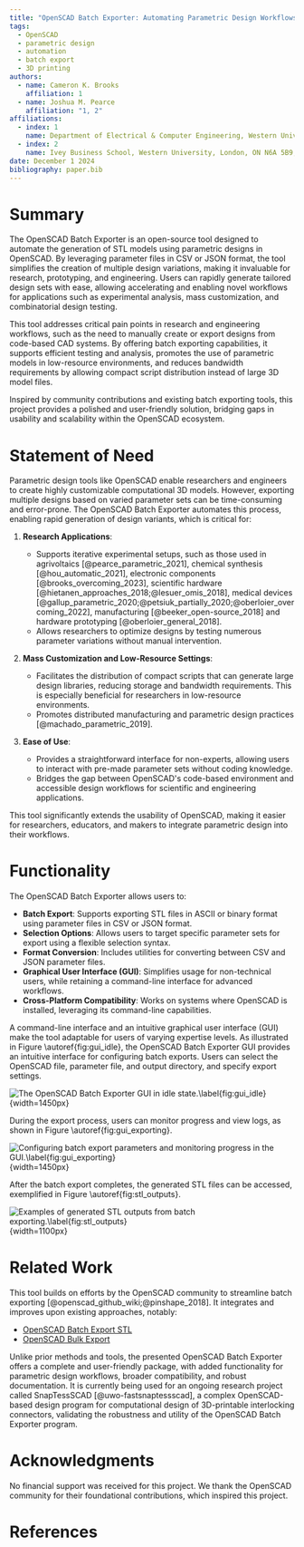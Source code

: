 ```yaml
---
title: "OpenSCAD Batch Exporter: Automating Parametric Design Workflows for Research and Engineering"
tags:
  - OpenSCAD
  - parametric design
  - automation
  - batch export
  - 3D printing
authors:
  - name: Cameron K. Brooks
    affiliation: 1
  - name: Joshua M. Pearce
    affiliation: "1, 2"
affiliations:
  - index: 1
    name: Department of Electrical & Computer Engineering, Western University, London, ON N6A 5B9, Canada
  - index: 2
    name: Ivey Business School, Western University, London, ON N6A 5B9, Canada
date: December 1 2024
bibliography: paper.bib
---
```


# Summary

The OpenSCAD Batch Exporter is an open-source tool designed to automate the generation of STL models using parametric designs in OpenSCAD. By leveraging parameter files in CSV or JSON format, the tool simplifies the creation of multiple design variations, making it invaluable for research, prototyping, and engineering. Users can rapidly generate tailored design sets with ease, allowing accelerating and enabling novel workflows for applications such as experimental analysis, mass customization, and combinatorial design testing.

This tool addresses critical pain points in research and engineering workflows, such as the need to manually create or export designs from code-based CAD systems. By offering batch exporting capabilities, it supports efficient testing and analysis, promotes the use of parametric models in low-resource environments, and reduces bandwidth requirements by allowing compact script distribution instead of large 3D model files.

Inspired by community contributions and existing batch exporting tools, this project provides a polished and user-friendly solution, bridging gaps in usability and scalability within the OpenSCAD ecosystem.

# Statement of Need

Parametric design tools like OpenSCAD enable researchers and engineers to create highly customizable computational 3D models. However, exporting multiple designs based on varied parameter sets can be time-consuming and error-prone. The OpenSCAD Batch Exporter automates this process, enabling rapid generation of design variants, which is critical for:

1. **Research Applications**:
   - Supports iterative experimental setups, such as those used in agrivoltaics [@pearce_parametric_2021], chemical synthesis [@hou_automatic_2021],  electronic components [@brooks_overcoming_2023], scientific hardware [@hietanen_approaches_2018;@lesuer_omis_2018], medical devices [@gallup_parametric_2020;@petsiuk_partially_2020;@oberloier_overcoming_2022], manufacturing [@beeker_open-source_2018] and hardware prototyping [@oberloier_general_2018].
   - Allows researchers to optimize designs by testing numerous parameter variations without manual intervention.

2. **Mass Customization and Low-Resource Settings**:
   - Facilitates the distribution of compact scripts that can generate large design libraries, reducing storage and bandwidth requirements. This is especially beneficial for researchers in low-resource environments.
   - Promotes distributed manufacturing and parametric design practices [@machado_parametric_2019].

3. **Ease of Use**:
   - Provides a straightforward interface for non-experts, allowing users to interact with pre-made parameter sets without coding knowledge.
   - Bridges the gap between OpenSCAD's code-based environment and accessible design workflows for scientific and engineering applications.

This tool significantly extends the usability of OpenSCAD, making it easier for researchers, educators, and makers to integrate parametric design into their workflows.

# Functionality

The OpenSCAD Batch Exporter allows users to:

- **Batch Export**: Supports exporting STL files in ASCII or binary format using parameter files in CSV or JSON format.
- **Selection Options**: Allows users to target specific parameter sets for export using a flexible selection syntax.
- **Format Conversion**: Includes utilities for converting between CSV and JSON parameter files.
- **Graphical User Interface (GUI)**: Simplifies usage for non-technical users, while retaining a command-line interface for advanced workflows.
- **Cross-Platform Compatibility**: Works on systems where OpenSCAD is installed, leveraging its command-line capabilities.

A command-line interface and an intuitive graphical user interface (GUI) make the tool adaptable for users of varying expertise levels. As illustrated in Figure \autoref{fig:gui_idle}, the OpenSCAD Batch Exporter GUI provides an intuitive interface for configuring batch exports. Users can select the OpenSCAD file, parameter file, and output directory, and specify export settings.

![The OpenSCAD Batch Exporter GUI in idle state.\label{fig:gui_idle}](gui_idle.png){width=1450px}

During the export process, users can monitor progress and view logs, as shown in Figure \autoref{fig:gui_exporting}.

![Configuring batch export parameters and monitoring progress in the GUI.\label{fig:gui_exporting}](gui_exporting.png){width=1450px}

After the batch export completes, the generated STL files can be accessed, exemplified in Figure \autoref{fig:stl_outputs}.

![Examples of generated STL outputs from batch exporting.\label{fig:stl_outputs}](stl_outputs.png){width=1100px}

# Related Work

This tool builds on efforts by the OpenSCAD community to streamline batch exporting [@openscad_github_wiki;@pinshape_2018]. It integrates and improves upon existing approaches, notably:

- [OpenSCAD Batch Export STL](https://github.com/18107/OpenSCAD-batch-export-stl)
- [OpenSCAD Bulk Export](https://github.com/OutwardBuckle/OpenSCAD-Bulk-Export)

Unlike prior methods and tools, the presented OpenSCAD Batch Exporter offers a complete and user-friendly package, with added functionality for parametric design workflows, broader compatibility, and robust documentation. It is currently being used for an ongoing research project called SnapTessSCAD [@uwo-fastsnaptessscad], a complex OpenSCAD-based design program for computational design of 3D-printable interlocking connectors, validating the robustness and utility of the OpenSCAD Batch Exporter program.

# Acknowledgments

No financial support was received for this project. We thank the OpenSCAD community for their foundational contributions, which inspired this project.

# References
